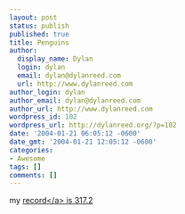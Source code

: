 ```yaml
---
layout: post
status: publish
published: true
title: Penguins
author:
  display_name: Dylan
  login: dylan
  email: dylan@dylanreed.com
  url: http://www.dylanreed.com
author_login: dylan
author_email: dylan@dylanreed.com
author_url: http://www.dylanreed.com
wordpress_id: 102
wordpress_url: http://dylanreed.org/?p=102
date: '2004-01-21 06:05:12 -0600'
date_gmt: '2004-01-21 12:05:12 -0600'
categories:
- Awesome
tags: []
comments: []
---
```

<p>my <a href="http:&#47;&#47;nata2.info&#47;humor&#47;flash&#47;yeti_baseball.swf">record<&#47;a> is 317.2</p>
